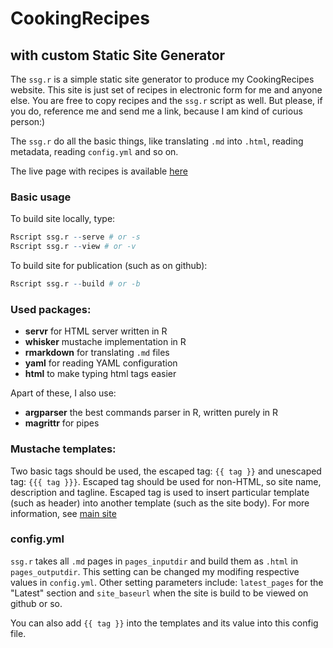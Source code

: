 # CookingRecipes
## with custom Static Site Generator

The `ssg.r` is a simple static site generator to produce my CookingRecipes website. This site is just set of recipes in electronic form for me and anyone else. You are free to copy recipes and the `ssg.r` script as well. But please, if you do, reference me and send me a link, because I am kind of curious person:)

The `ssg.r` do all the basic things, like translating `.md` into `.html`, reading metadata, reading `config.yml` and so on.

The live page with recipes is available [here](https://j-moravec.github.io/CookingRecipes/)

### Basic usage

To build site locally, type:

```R
Rscript ssg.r --serve # or -s
Rscript ssg.r --view # or -v
```

To build site for publication (such as on github):

```R
Rscript ssg.r --build # or -b
```

### Used packages:

* **servr** for HTML server written in R
* **whisker** mustache implementation in R
* **rmarkdown** for translating `.md` files
* **yaml** for reading YAML configuration
* **html** to make typing html tags easier

Apart of these, I also use:

* **argparser** the best commands parser in R, written purely in R
* **magrittr** for pipes

### Mustache templates:
Two basic tags should be used, the escaped tag: `{{ tag }}` and unescaped tag: `{{{ tag }}}`. Escaped tag should be used for non-HTML, so site name, description and tagline. Escaped tag is used to insert particular template (such as header) into another template (such as the site body). For more information, see [main site](http://mustache.github.io/)

### config.yml
`ssg.r` takes all `.md` pages in `pages_inputdir` and build them as `.html` in `pages_outputdir`. This setting can be changed my modifing respective values in `config.yml`. Other setting parameters include: `latest_pages` for the "Latest" section and `site_baseurl` when the site is build to be viewed on github or so.

You can also add `{{ tag }}` into the templates and its value into this config file.

